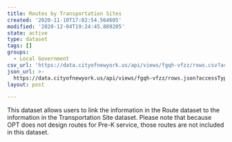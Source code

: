 ```yaml
---
title: Routes by Transportation Sites
created: '2020-11-10T17:02:54.564605'
modified: '2020-12-04T19:24:45.889205'
state: active
type: dataset
tags: []
groups:
  - Local Government
csv_url: 'https://data.cityofnewyork.us/api/views/fgqh-vfzz/rows.csv?accessType=DOWNLOAD'
json_url: >-
  https://data.cityofnewyork.us/api/views/fgqh-vfzz/rows.json?accessType=DOWNLOAD
layout: post

---
```

This dataset allows users to link the information in the Route dataset to the information in the Transportation Site dataset. 
Please note that because OPT does not design routes for Pre-K service, those routes are not included in this dataset.
